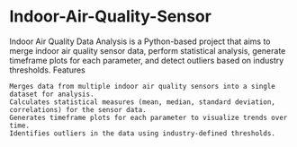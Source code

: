 # Indoor-Air-Quality-Sensor
Indoor Air Quality Data Analysis is a Python-based project that aims to merge indoor air quality sensor data, perform statistical analysis, generate timeframe plots for each parameter, and detect outliers based on industry thresholds.
Features

    Merges data from multiple indoor air quality sensors into a single dataset for analysis.
    Calculates statistical measures (mean, median, standard deviation, correlations) for the sensor data.
    Generates timeframe plots for each parameter to visualize trends over time.
    Identifies outliers in the data using industry-defined thresholds.
